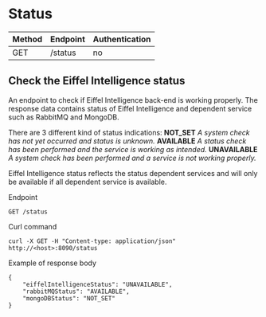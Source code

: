 # Status

|Method|Endpoint         |Authentication|
|------|-----------------|--------------|
|GET   |/status          |no            |

## Check the Eiffel Intelligence status

An endpoint to check if Eiffel Intelligence back-end is working properly.
The response data contains status of Eiffel Intelligence and dependent service
such as RabbitMQ and MongoDB.

There are 3 different kind of status indications:
 **NOT_SET** *A system check has not yet occurred and status is unknown.*
 **AVAILABLE** *A status check has been performed and the service is working as intended.*
 **UNAVAILABLE** *A system check has been performed and a service is not working properly.*

Eiffel Intelligence status reflects the status dependent services and will only be
available if all dependent service is available.

Endpoint

    GET /status

Curl command

    curl -X GET -H "Content-type: application/json" http://<host>:8090/status

Example of response body

    {
        "eiffelIntelligenceStatus": "UNAVAILABLE",
        "rabbitMQStatus": "AVAILABLE",
        "mongoDBStatus": "NOT_SET"
    }
